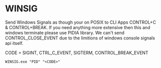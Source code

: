 # WINSIG
 Send Windows Signals as though your on POSIX to CLI Apps CONTROL+C & CONTROL+BREAK. If you need anything more extensive then this and windows terminate please use PIDIA library. We can't send CONTROL_CLOSE_EVENT due to the limitions of windows console signals api itself.
 
 CODE = SIGINT, CTRL_C_EVENT, SIGTERM, CONTROL_BREAK_EVENT
 ```
 WINSIG.exe "PID" "<CODE>"
 ```
